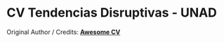 # CV Tendencias Disruptivas - UNAD

Original Author / Credits: [**Awesome CV**](https://github.com/posquit0/Awesome-CV) 
